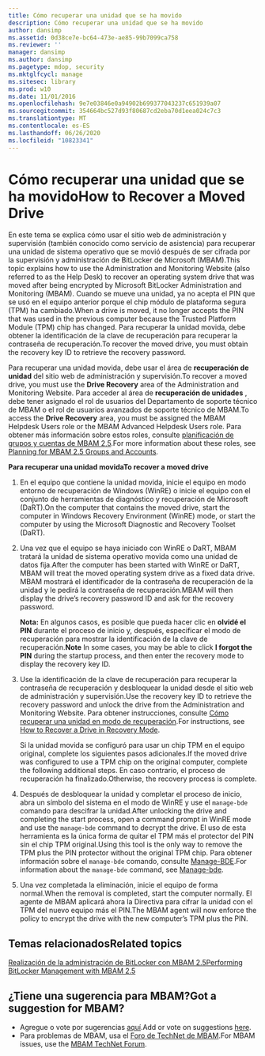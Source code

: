 ```yaml
---
title: Cómo recuperar una unidad que se ha movido
description: Cómo recuperar una unidad que se ha movido
author: dansimp
ms.assetid: 0d38ce7e-bc64-473e-ae85-99b7099ca758
ms.reviewer: ''
manager: dansimp
ms.author: dansimp
ms.pagetype: mdop, security
ms.mktglfcycl: manage
ms.sitesec: library
ms.prod: w10
ms.date: 11/01/2016
ms.openlocfilehash: 9e7e03846e0a94902b699377043237c651939a07
ms.sourcegitcommit: 354664bc527d93f80687cd2eba70d1eea024c7c3
ms.translationtype: MT
ms.contentlocale: es-ES
ms.lasthandoff: 06/26/2020
ms.locfileid: "10823341"
---
```

# <span data-ttu-id="a50b6-103">Cómo recuperar una unidad que se ha movido</span><span class="sxs-lookup"><span data-stu-id="a50b6-103">How to Recover a Moved Drive</span></span>
<span data-ttu-id="a50b6-104">En este tema se explica cómo usar el sitio web de administración y supervisión (también conocido como servicio de asistencia) para recuperar una unidad de sistema operativo que se movió después de ser cifrada por la supervisión y administración de BitLocker de Microsoft (MBAM).</span><span class="sxs-lookup"><span data-stu-id="a50b6-104">This topic explains how to use the Administration and Monitoring Website (also referred to as the Help Desk) to recover an operating system drive that was moved after being encrypted by Microsoft BitLocker Administration and Monitoring (MBAM).</span></span> <span data-ttu-id="a50b6-105">Cuando se mueve una unidad, ya no acepta el PIN que se usó en el equipo anterior porque el chip módulo de plataforma segura (TPM) ha cambiado.</span><span class="sxs-lookup"><span data-stu-id="a50b6-105">When a drive is moved, it no longer accepts the PIN that was used in the previous computer because the Trusted Platform Module (TPM) chip has changed.</span></span> <span data-ttu-id="a50b6-106">Para recuperar la unidad movida, debe obtener la identificación de la clave de recuperación para recuperar la contraseña de recuperación.</span><span class="sxs-lookup"><span data-stu-id="a50b6-106">To recover the moved drive, you must obtain the recovery key ID to retrieve the recovery password.</span></span>

<span data-ttu-id="a50b6-107">Para recuperar una unidad movida, debe usar el área de **recuperación de unidad** del sitio web de administración y supervisión.</span><span class="sxs-lookup"><span data-stu-id="a50b6-107">To recover a moved drive, you must use the **Drive Recovery** area of the Administration and Monitoring Website.</span></span> <span data-ttu-id="a50b6-108">Para acceder al área de **recuperación de unidades** , debe tener asignado el rol de usuarios del Departamento de soporte técnico de MBAM o el rol de usuarios avanzados de soporte técnico de MBAM.</span><span class="sxs-lookup"><span data-stu-id="a50b6-108">To access the **Drive Recovery** area, you must be assigned the MBAM Helpdesk Users role or the MBAM Advanced Helpdesk Users role.</span></span> <span data-ttu-id="a50b6-109">Para obtener más información sobre estos roles, consulte [planificación de grupos y cuentas de MBAM 2,5](planning-for-mbam-25-groups-and-accounts.md#bkmk-helpdesk-roles).</span><span class="sxs-lookup"><span data-stu-id="a50b6-109">For more information about these roles, see [Planning for MBAM 2.5 Groups and Accounts](planning-for-mbam-25-groups-and-accounts.md#bkmk-helpdesk-roles).</span></span>

**<span data-ttu-id="a50b6-110">Para recuperar una unidad movida</span><span class="sxs-lookup"><span data-stu-id="a50b6-110">To recover a moved drive</span></span>**
1.  <span data-ttu-id="a50b6-111">En el equipo que contiene la unidad movida, inicie el equipo en modo entorno de recuperación de Windows (WinRE) o inicie el equipo con el conjunto de herramientas de diagnóstico y recuperación de Microsoft (DaRT).</span><span class="sxs-lookup"><span data-stu-id="a50b6-111">On the computer that contains the moved drive, start the computer in Windows Recovery Environment (WinRE) mode, or start the computer by using the Microsoft Diagnostic and Recovery Toolset (DaRT).</span></span>

2.  <span data-ttu-id="a50b6-112">Una vez que el equipo se haya iniciado con WinRE o DaRT, MBAM tratará la unidad de sistema operativo movida como una unidad de datos fija.</span><span class="sxs-lookup"><span data-stu-id="a50b6-112">After the computer has been started with WinRE or DaRT, MBAM will treat the moved operating system drive as a fixed data drive.</span></span> <span data-ttu-id="a50b6-113">MBAM mostrará el identificador de la contraseña de recuperación de la unidad y le pedirá la contraseña de recuperación.</span><span class="sxs-lookup"><span data-stu-id="a50b6-113">MBAM will then display the drive’s recovery password ID and ask for the recovery password.</span></span>

    <span data-ttu-id="a50b6-114">**Nota:**  En algunos casos, es posible que pueda hacer clic en **olvidé el PIN** durante el proceso de inicio y, después, especificar el modo de recuperación para mostrar la identificación de la clave de recuperación.</span><span class="sxs-lookup"><span data-stu-id="a50b6-114">**Note** In some cases, you may be able to click **I forgot the PIN** during the startup process, and then enter the recovery mode to display the recovery key ID.</span></span>

     

3.  <span data-ttu-id="a50b6-115">Use la identificación de la clave de recuperación para recuperar la contraseña de recuperación y desbloquear la unidad desde el sitio web de administración y supervisión.</span><span class="sxs-lookup"><span data-stu-id="a50b6-115">Use the recovery key ID to retrieve the recovery password and unlock the drive from the Administration and Monitoring Website.</span></span> <span data-ttu-id="a50b6-116">Para obtener instrucciones, consulte [Cómo recuperar una unidad en modo de recuperación](how-to-recover-a-drive-in-recovery-mode-mbam-25.md).</span><span class="sxs-lookup"><span data-stu-id="a50b6-116">For instructions, see [How to Recover a Drive in Recovery Mode](how-to-recover-a-drive-in-recovery-mode-mbam-25.md).</span></span>

    <span data-ttu-id="a50b6-117">Si la unidad movida se configuró para usar un chip TPM en el equipo original, complete los siguientes pasos adicionales.</span><span class="sxs-lookup"><span data-stu-id="a50b6-117">If the moved drive was configured to use a TPM chip on the original computer, complete the following additional steps.</span></span> <span data-ttu-id="a50b6-118">En caso contrario, el proceso de recuperación ha finalizado.</span><span class="sxs-lookup"><span data-stu-id="a50b6-118">Otherwise, the recovery process is complete.</span></span>

4.  <span data-ttu-id="a50b6-119">Después de desbloquear la unidad y completar el proceso de inicio, abra un símbolo del sistema en el modo de WinRE y use el `manage-bde` comando para descifrar la unidad.</span><span class="sxs-lookup"><span data-stu-id="a50b6-119">After unlocking the drive and completing the start process, open a command prompt in WinRE mode and use the `manage-bde` command to decrypt the drive.</span></span> <span data-ttu-id="a50b6-120">El uso de esta herramienta es la única forma de quitar el TPM más el protector del PIN sin el chip TPM original.</span><span class="sxs-lookup"><span data-stu-id="a50b6-120">Using this tool is the only way to remove the TPM plus the PIN protector without the original TPM chip.</span></span> <span data-ttu-id="a50b6-121">Para obtener información sobre el `manage-bde` comando, consulte [Manage-BDE](https://go.microsoft.com/fwlink/?LinkId=393567).</span><span class="sxs-lookup"><span data-stu-id="a50b6-121">For information about the `manage-bde` command, see [Manage-bde](https://go.microsoft.com/fwlink/?LinkId=393567).</span></span>

5.  <span data-ttu-id="a50b6-122">Una vez completada la eliminación, inicie el equipo de forma normal.</span><span class="sxs-lookup"><span data-stu-id="a50b6-122">When the removal is completed, start the computer normally.</span></span> <span data-ttu-id="a50b6-123">El agente de MBAM aplicará ahora la Directiva para cifrar la unidad con el TPM del nuevo equipo más el PIN.</span><span class="sxs-lookup"><span data-stu-id="a50b6-123">The MBAM agent will now enforce the policy to encrypt the drive with the new computer’s TPM plus the PIN.</span></span>



## <span data-ttu-id="a50b6-124">Temas relacionados</span><span class="sxs-lookup"><span data-stu-id="a50b6-124">Related topics</span></span>


[<span data-ttu-id="a50b6-125">Realización de la administración de BitLocker con MBAM 2.5</span><span class="sxs-lookup"><span data-stu-id="a50b6-125">Performing BitLocker Management with MBAM 2.5</span></span>](performing-bitlocker-management-with-mbam-25.md)

 

## <span data-ttu-id="a50b6-126">¿Tiene una sugerencia para MBAM?</span><span class="sxs-lookup"><span data-stu-id="a50b6-126">Got a suggestion for MBAM?</span></span>
- <span data-ttu-id="a50b6-127">Agregue o vote por sugerencias [aquí](http://mbam.uservoice.com/forums/268571-microsoft-bitlocker-administration-and-monitoring).</span><span class="sxs-lookup"><span data-stu-id="a50b6-127">Add or vote on suggestions [here](http://mbam.uservoice.com/forums/268571-microsoft-bitlocker-administration-and-monitoring).</span></span> 
- <span data-ttu-id="a50b6-128">Para problemas de MBAM, usa el [Foro de TechNet de MBAM](https://social.technet.microsoft.com/Forums/home?forum=mdopmbam).</span><span class="sxs-lookup"><span data-stu-id="a50b6-128">For MBAM issues, use the [MBAM TechNet Forum](https://social.technet.microsoft.com/Forums/home?forum=mdopmbam).</span></span> 






